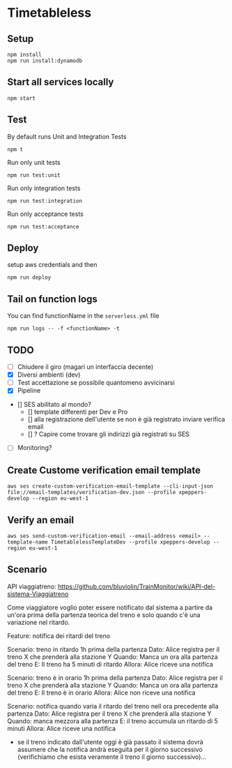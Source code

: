 # Timetableless

## Setup
```
npm install
npm run install:dynamodb
```

## Start all services locally
```
npm start
```

## Test
By default runs Unit and Integration Tests
```
npm t
```

Run only unit tests
```
npm run test:unit
```

Run only integration tests
```
npm run test:integration
```

Run only acceptance tests
```
npm run test:acceptance
```

## Deploy
setup aws credentials and then
```
npm run deploy
```

## Tail on function logs
You can find functionName in the `serverless.yml` file
```
npm run logs -- -f <functionName> -t
```

## TODO
- [ ] Chiudere il giro (magari un interfaccia decente)
- [x] Diversi ambienti (dev)
- [ ] Test accettazione se possibile quantomeno avvicinarsi
- [x] Pipeline
- [] SES abilitato al mondo?
    - [] template differenti per Dev e Pro
    - [] alla registrazione dell'utente se non è già registrato inviare verifica email
    - [] ? Capire come trovare gli indirizzi già registrati su SES
- [ ] Monitoring?

## Create Custome verification email template
```
aws ses create-custom-verification-email-template --cli-input-json file://email-templates/verification-dev.json --profile xpeppers-develop --region eu-west-1
```

## Verify an email
```
aws ses send-custom-verification-email --email-address <email> --template-name TimetablelessTemplateDev --profile xpeppers-develop --region eu-west-1
```

## Scenario
API viaggiatreno: https://github.com/bluviolin/TrainMonitor/wiki/API-del-sistema-Viaggiatreno

Come viaggiatore voglio poter essere notificato dal sistema a partire da un'ora prima della partenza teorica del treno e solo quando c'è una variazione nel ritardo.

Feature: notifica dei ritardi del treno

Scenario: treno in ritardo 1h prima della partenza
Dato: Alice registra per il treno X che prenderà alla stazione Y
Quando: Manca un ora alla partenza del treno
E: Il treno ha 5 minuti di ritardo
Allora: Alice riceve una notifica

Scenario: treno è in orario 1h prima della partenza
Dato: Alice registra per il treno X che prenderà alla stazione Y
Quando: Manca un ora alla partenza del treno
E: Il treno è in orario
Allora: Alice non riceve una notifica

Scenario: notifica quando varia il ritardo del treno nell ora precedente alla partenza
Dato: Alice registra per il treno X che prenderà alla stazione Y
Quando: manca mezzora alla partenza
E: il treno accumula un ritardo di 5 minuti
Allora: Alice riceve una notifica

- se il treno indicato dall'utente oggi è già passato il sistema dovrà assumere che la notifica andrà eseguita per il giorno successivo (verifichiamo che esista veramente il treno il giorno successivo)...
